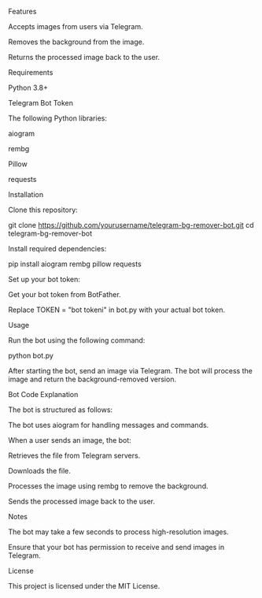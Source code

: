 Features

Accepts images from users via Telegram.

Removes the background from the image.

Returns the processed image back to the user.

Requirements

Python 3.8+

Telegram Bot Token

The following Python libraries:

aiogram

rembg

Pillow

requests

Installation

Clone this repository:

git clone https://github.com/yourusername/telegram-bg-remover-bot.git
cd telegram-bg-remover-bot

Install required dependencies:

pip install aiogram rembg pillow requests

Set up your bot token:

Get your bot token from BotFather.

Replace TOKEN = "bot tokeni" in bot.py with your actual bot token.

Usage

Run the bot using the following command:

python bot.py

After starting the bot, send an image via Telegram. The bot will process the image and return the background-removed version.

Bot Code Explanation

The bot is structured as follows:

The bot uses aiogram for handling messages and commands.

When a user sends an image, the bot:

Retrieves the file from Telegram servers.

Downloads the file.

Processes the image using rembg to remove the background.

Sends the processed image back to the user.

Notes

The bot may take a few seconds to process high-resolution images.

Ensure that your bot has permission to receive and send images in Telegram.

License

This project is licensed under the MIT License.
